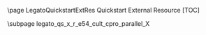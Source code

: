 \page LegatoQuickstartExtRes Quickstart External Resource
[TOC]

\subpage legato_qs_x_r_e54_cult_cpro_parallel_X 
